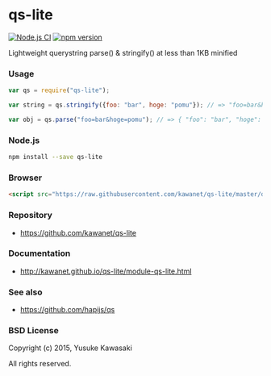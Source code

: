 # qs-lite
[![Node.js CI](https://github.com/kawanet/qs-lite/workflows/Node.js%20CI/badge.svg?branch=master)](https://github.com/kawanet/qs-lite/actions/)
[![npm version](https://badge.fury.io/js/qs-lite.svg)](http://badge.fury.io/js/qs-lite)

Lightweight querystring parse() & stringify() at less than 1KB minified

### Usage

```js
var qs = require("qs-lite");

var string = qs.stringify({foo: "bar", hoge: "pomu"}); // => "foo=bar&hoge=pomu"

var obj = qs.parse("foo=bar&hoge=pomu"); // => { "foo": "bar", "hoge": "pomu" }
```

### Node.js

```sh
npm install --save qs-lite
```

### Browser

```html
<script src="https://raw.githubusercontent.com/kawanet/qs-lite/master/dist/qs-lite.min.js"></script>
```

### Repository

- https://github.com/kawanet/qs-lite
 
### Documentation

- http://kawanet.github.io/qs-lite/module-qs-lite.html

### See also

- https://github.com/hapijs/qs

### BSD License

Copyright (c) 2015, Yusuke Kawasaki

All rights reserved.
